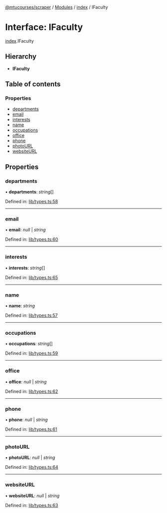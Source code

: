 [@mtucourses/scraper](../README.md) / [Modules](../modules.md) / [index](../modules/index.md) / IFaculty

# Interface: IFaculty

[index](../modules/index.md).IFaculty

## Hierarchy

* **IFaculty**

## Table of contents

### Properties

- [departments](index.ifaculty.md#departments)
- [email](index.ifaculty.md#email)
- [interests](index.ifaculty.md#interests)
- [name](index.ifaculty.md#name)
- [occupations](index.ifaculty.md#occupations)
- [office](index.ifaculty.md#office)
- [phone](index.ifaculty.md#phone)
- [photoURL](index.ifaculty.md#photourl)
- [websiteURL](index.ifaculty.md#websiteurl)

## Properties

### departments

• **departments**: *string*[]

Defined in: [lib/types.ts:58](https://github.com/Michigan-Tech-Courses/scrapper/blob/80c6098/src/lib/types.ts#L58)

___

### email

• **email**: *null* \| *string*

Defined in: [lib/types.ts:60](https://github.com/Michigan-Tech-Courses/scrapper/blob/80c6098/src/lib/types.ts#L60)

___

### interests

• **interests**: *string*[]

Defined in: [lib/types.ts:65](https://github.com/Michigan-Tech-Courses/scrapper/blob/80c6098/src/lib/types.ts#L65)

___

### name

• **name**: *string*

Defined in: [lib/types.ts:57](https://github.com/Michigan-Tech-Courses/scrapper/blob/80c6098/src/lib/types.ts#L57)

___

### occupations

• **occupations**: *string*[]

Defined in: [lib/types.ts:59](https://github.com/Michigan-Tech-Courses/scrapper/blob/80c6098/src/lib/types.ts#L59)

___

### office

• **office**: *null* \| *string*

Defined in: [lib/types.ts:62](https://github.com/Michigan-Tech-Courses/scrapper/blob/80c6098/src/lib/types.ts#L62)

___

### phone

• **phone**: *null* \| *string*

Defined in: [lib/types.ts:61](https://github.com/Michigan-Tech-Courses/scrapper/blob/80c6098/src/lib/types.ts#L61)

___

### photoURL

• **photoURL**: *null* \| *string*

Defined in: [lib/types.ts:64](https://github.com/Michigan-Tech-Courses/scrapper/blob/80c6098/src/lib/types.ts#L64)

___

### websiteURL

• **websiteURL**: *null* \| *string*

Defined in: [lib/types.ts:63](https://github.com/Michigan-Tech-Courses/scrapper/blob/80c6098/src/lib/types.ts#L63)
